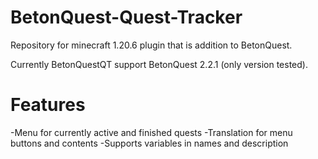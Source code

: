 # BetonQuest-Quest-Tracker
Repository for minecraft 1.20.6 plugin that is addition to BetonQuest.

Currently BetonQuestQT support BetonQuest 2.2.1 (only version tested).

# Features
-Menu for currently active and finished quests
-Translation for menu buttons and contents
-Supports variables in names and description

